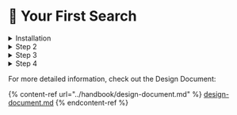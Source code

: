 # 🎂 Your First Search

<details>

<summary>Installation</summary>

Follow [#installation](your-first-search.md#installation "mention").

</details>

<details>

<summary>Step 2</summary>

In the binary directory (../bin/ from the prespective of the buiild/ directory) you'll find a number of command line tools.
  <ul>
    <li>Iindex</li>
    <li>Isearch</li>
    <li>...</li>
  </ul>
  
  The Iindex command is used to create indexes. 
  
  Example: Iindex -d /tmp/FOO shakespeare.xml
  
  will create an index called "FOO" in the /tmp directory containing the contents of the XML file shakespeare.xml
  
  The Iindex command has a lot of options. 

</details>

<details>

<summary>Step 3</summary>

To search the FOO index use use the command line tool Isearch
  
  Isearch -d /tmp/FOO to be or not to be
  
This will perform a "smart search" in the index defined in /tmp/FOO for the ordered words: to be or not to be


</details>

<details>

<summary>Step 4</summary>



</details>

For more detailed information, check out the Design Document:

{% content-ref url="../handbook/design-document.md" %}
[design-document.md](../handbook/design-document.md)
{% endcontent-ref %}
